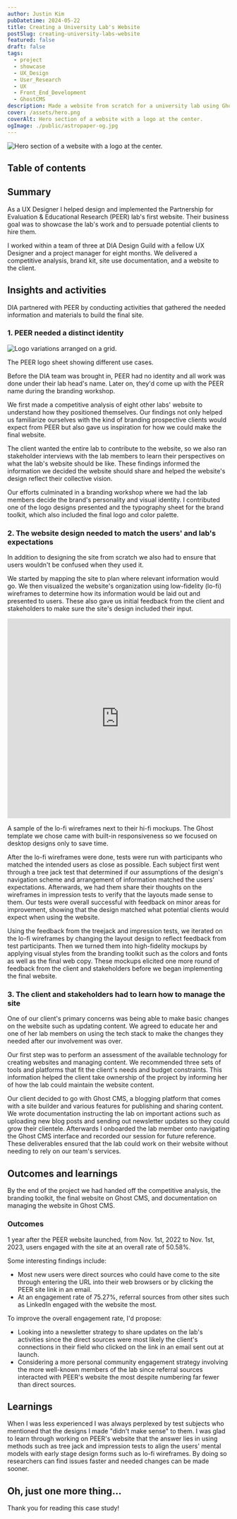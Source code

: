 ```yaml
---
author: Justin Kim
pubDatetime: 2024-05-22
title: Creating a University Lab's Website
postSlug: creating-university-labs-website
featured: false
draft: false
tags:
  - project
  - showcase
  - UX_Design
  - User_Research
  - UX
  - Front_End_Development
  - GhostCMS
description: Made a website from scratch for a university lab using Ghost CMS.
cover: /assets/hero.png
coverAlt: Hero section of a website with a logo at the center.
ogImage: ./public/astropaper-og.jpg
---
```


![Hero section of a website with a logo at the center.](@assets/images/lab-redesign/hero.png)

## Table of contents

## Summary

As a UX Designer I helped design and implemented the Partnership for Evaluation & Educational Research (PEER) lab's first website. Their business goal was to showcase the lab's work and to persuade potential clients to hire them.

I worked within a team of three at DIA Design Guild with a fellow UX Designer and a project manager for eight months. We delivered a competitive analysis, brand kit, site use documentation, and a website to the client.

## Insights and activities

DIA partnered with PEER by conducting activities that gathered the needed information and materials to build the final site.

### 1. PEER needed a distinct identity

![Logo variations arranged on a grid.](@assets/images/lab-redesign/logos.png)

<p class="text-[--color-card-muted] text-center pt-0 mt-0 text-xs">The PEER logo sheet showing different use cases.</p>

Before the DIA team was brought in, PEER had no identity and all work was done under their lab head's name. Later on, they'd come up with the PEER name during the branding workshop.

We first made a competitive analysis of eight other labs' website to understand how they positioned themselves. Our findings not only helped us familiarize ourselves with the kind of branding prospective clients would expect from PEER but also gave us inspiration for how we could make the final website.

The client wanted the entire lab to contribute to the website, so we also ran stakeholder interviews with the lab members to learn their perspectives on what the lab's website should be like. These findings informed the information we decided the website should share and helped the website's design reflect their collective vision.

Our efforts culminated in a branding workshop where we had the lab members decide the brand's personality and visual identity. I contributed one of the logo designs presented and the typography sheet for the brand toolkit, which also included the final logo and color palette.

### 2. The website design needed to match the users' and lab's expectations

In addition to designing the site from scratch we also had to ensure that users wouldn't be confused when they used it.

We started by mapping the site to plan where relevant information would go. We then visualized the website's organization using low-fidelity (lo-fi) wireframes to determine how its information would be laid out and presented to users. These also gave us initial feedback from the client and stakeholders to make sure the site's design included their input.

<p><iframe style="border: 1px solid rgba(0, 0, 0, 0.1);" width="100%" height="450" src="https://www.figma.com/embed?embed_host=share&url=https%3A%2F%2Fwww.figma.com%2Fdesign%2FOIKuCVI283RK0Ce0HqEeE7%2FPEER-Designs-Sample%3Fnode-id%3D0-1%26t%3D9NjOiE8glAVwMJ5T-1" allowfullscreen className="rounded-md"></iframe></p>

<p class="text-[--color-card-muted] text-center pt-0 mt-0 text-xs">A sample of the lo-fi wireframes next to their hi-fi mockups. The Ghost template we chose came with built-in responsiveness so we focused on desktop designs only to save time.</p>

After the lo-fi wireframes were done, tests were run with participants who matched the intended users as close as possible. Each subject first went through a tree jack test that determined if our assumptions of the design's navigation scheme and arrangement of information matched the users' expectations. Afterwards, we had them share their thoughts on the wireframes in impression tests to verify that the layouts made sense to them. Our tests were overall successful with feedback on minor areas for improvement, showing that the design matched what potential clients would expect when using the website.

Using the feedback from the treejack and impression tests, we iterated on the lo-fi wireframes by changing the layout design to reflect feedback from test participants. Then we turned them into high-fidelity mockups by applying visual styles from the branding toolkit such as the colors and fonts as well as the final web copy. These mockups elicited one more round of feedback from the client and stakeholders before we began implementing the final website.

### 3. The client and stakeholders had to learn how to manage the site

One of our client's primary concerns was being able to make basic changes on the website such as updating content. We agreed to educate her and one of her lab members on using the tech stack to make the changes they needed after our involvement was over.

Our first step was to perform an assessment of the available technology for creating websites and managing content. We recommended three sets of tools and platforms that fit the client's needs and budget constraints. This information helped the client take ownership of the project by informing her of how the lab could maintain the website content.

Our client decided to go with Ghost CMS, a blogging platform that comes with a site builder and various features for publishing and sharing content. We wrote documentation instructing the lab on important actions such as uploading new blog posts and sending out newsletter updates so they could grow their clientele. Afterwards I onboarded the lab member onto navigating the Ghost CMS interface and recorded our session for future reference. These deliverables ensured that the lab could work on their website without needing to rely on our team's services.

## Outcomes and learnings

By the end of the project we had handed off the competitive analysis, the branding toolkit, the final website on Ghost CMS, and documentation on managing the website in Ghost CMS.

### Outcomes

1 year after the PEER website launched, from Nov. 1st, 2022 to Nov. 1st, 2023, users engaged with the site at an overall rate of 50.58%.

Some interesting findings include:

- Most new users were direct sources who could have come to the site through entering the URL into their web browsers or by clicking the PEER site link in an email.
- At an engagement rate of 75.27%, referral sources from other sites such as LinkedIn engaged with the website the most.

To improve the overall engagement rate, I'd propose:

- Looking into a newsletter strategy to share updates on the lab's activities since the direct sources were most likely the client's connections in their field who clicked on the link in an email sent out at launch.
- Considering a more personal community engagement strategy involving the more well-known members of the lab since referral sources interacted with PEER's website the most despite numbering far fewer than direct sources.

## Learnings

When I was less experienced I was always perplexed by test subjects who mentioned that the designs I made "didn't make sense" to them. I was glad to learn through working on PEER's website that the answer lies in using methods such as tree jack and impression tests to align the users' mental models with early stage design forms such as lo-fi wireframes. By doing so researchers can find issues faster and needed changes can be made sooner.

## Oh, just one more thing...

Thank you for reading this case study!
